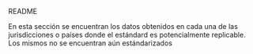 README 

En esta sección se encuentran los datos obtenidos en cada una de las jurisdicciones o países donde el estándard es potencialmente replicable. Los mismos no se encuentran aún estándarizados

